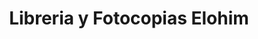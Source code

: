 ---
title: "Libreria y Fotocopias Elohim"
url: /san-miguel-petapa/libreria-y-fotocopias-elohim/
shop: material de oficina
---